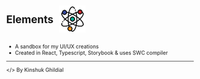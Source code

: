# <div style="display: flex;"><p style="margin-top: 20px; margin-right: 15px">Elements</p><img src="./public/elements.svg" alt= “Icon” width="72" height="72"></div>

- A sandbox for my UI/UX creations
- Created in React, Typescript, Storybook & uses SWC compiler

---

</> By Kinshuk Ghildial
